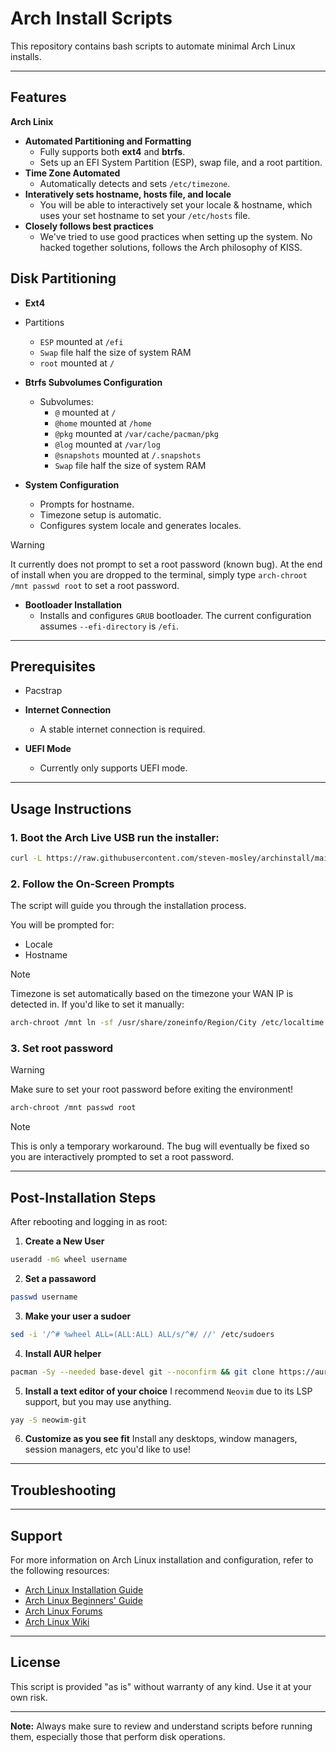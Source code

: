
# Arch Install Scripts

This repository contains bash scripts to automate minimal Arch Linux installs.

---

## Features
**Arch Linix**
- **Automated Partitioning and Formatting**
  - Fully supports both **ext4** and **btrfs**.
  - Sets up an EFI System Partition (ESP), swap file, and a root partition.
- **Time Zone Automated**
  - Automatically detects and sets `/etc/timezone`.
- **Interatively sets hostname, hosts file, and locale**
  - You will be able to interactively set your locale & hostname, which uses your set hostname to set your `/etc/hosts` file.
- **Closely follows best practices**
  - We've tried to use good practices when setting up the system. No hacked together solutions, follows the Arch philosophy of KISS.

## Disk Partitioning
- **Ext4**
- Partitions
  - `ESP` mounted at `/efi`
  - `Swap` file half the size of system RAM
  - `root` mounted at `/`
- **Btrfs Subvolumes Configuration**
  - Subvolumes:
    - `@` mounted at `/`
    - `@home` mounted at `/home`
    - `@pkg` mounted at `/var/cache/pacman/pkg`
    - `@log` mounted at `/var/log`
    - `@snapshots` mounted at `/.snapshots`
    - `Swap` file  half the size of system RAM

- **System Configuration**
  - Prompts for hostname.
  - Timezone setup is automatic.
  - Configures system locale and generates locales.

> [!WARNING]
> It currently does not prompt to set a root password (known bug). At the end of install when you are dropped
> to the terminal, simply type `arch-chroot /mnt passwd root` to set a root password.
 
- **Bootloader Installation**
  - Installs and configures `GRUB` bootloader. The current configuration assumes `--efi-directory` is `/efi`.

---

## Prerequisites

- Pacstrap

- **Internet Connection**
  - A stable internet connection is required.

- **UEFI Mode**
  - Currently only supports UEFI mode.

---

## Usage Instructions

### 1. Boot the Arch Live USB run the installer:
```bash
curl -L https://raw.githubusercontent.com/steven-mosley/archinstall/main/archinstall.sh | bash
```

### 2. Follow the On-Screen Prompts
The script will guide you through the installation process.

You will be prompted for:
- Locale
- Hostname

> [!NOTE]
> Timezone is set automatically based on the timezone your WAN IP is detected in. If you'd like to set it manually:
```bash
arch-chroot /mnt ln -sf /usr/share/zoneinfo/Region/City /etc/localtime
```

### 3. Set root password
> [!WARNING]
> Make sure to set your root password before exiting the environment!
```bash
arch-chroot /mnt passwd root
```
> [!NOTE]
> This is only a temporary workaround. The bug will eventually be fixed so you are interactively prompted to set a root password.

---

## Post-Installation Steps

After rebooting and logging in as root:

1. **Create a New User**
```bash
useradd -mG wheel username
```

2. **Set a passaword**
```bash
passwd username
```

3. **Make your user a sudoer**
```bash
sed -i '/^# %wheel ALL=(ALL:ALL) ALL/s/^#/ //' /etc/sudoers
```

4. **Install AUR helper**
```bash
pacman -Sy --needed base-devel git --noconfirm && git clone https://aur.archlinux.org/yay.git && cd yay && makepkg -si
```

5. **Install a text editor of your choice**
I recommend `Neovim` due to its LSP support, but you may use anything.
```bash
yay -S neowim-git
```

6. **Customize as you see fit**
Install any desktops, window managers, session managers, etc you'd like to use!

---

## Troubleshooting

---

## Support

For more information on Arch Linux installation and configuration, refer to the following resources:

- [Arch Linux Installation Guide](https://wiki.archlinux.org/title/Installation_guide)
- [Arch Linux Beginners' Guide](https://wiki.archlinux.org/title/Beginners%27_guide)
- [Arch Linux Forums](https://bbs.archlinux.org/)
- [Arch Linux Wiki](https://wiki.archlinux.org/)

---

## License

This script is provided "as is" without warranty of any kind. Use it at your own risk.

---

**Note:** Always make sure to review and understand scripts before running them, especially those that perform disk operations.
